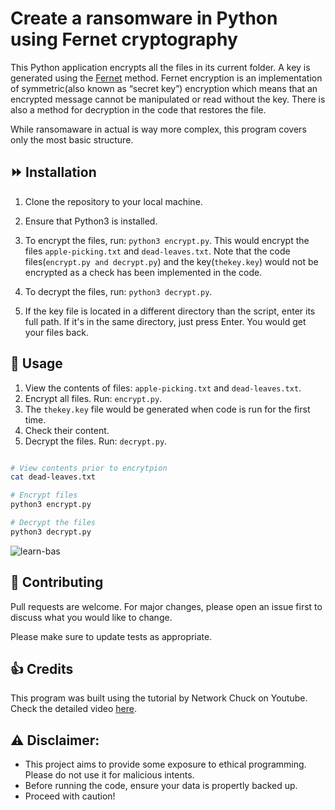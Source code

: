 # Create a ransomware in Python using Fernet cryptography

This Python application encrypts all the files in its current folder. A key is generated using the [Fernet](https://cryptography.io/en/latest/fernet/) method. 
Fernet encryption is an implementation of symmetric(also known as “secret key”) encryption which means that an encrypted message cannot be manipulated or read without the key. There is also a method for decryption in the code that restores the file.

While ransomaware in actual is way more complex, this program covers only the most basic structure.

## :fast_forward: Installation

1. Clone the repository to your local machine.
1. Ensure that Python3 is installed.
1. To encrypt the files, run: `python3 encrypt.py`.
This would encrypt the files `apple-picking.txt` and `dead-leaves.txt`. Note that the code files(`encrypt.py and decrypt.py`) and the key(`thekey.key`) would not be encrypted as a check has been implemented in the code.

1. To decrypt the files, run: `python3 decrypt.py`.
1. If the key file is located in a different directory than the script, enter its full path. If it's in the same directory, just press Enter.
You would get your files back.


## :traffic_light: Usage 
1. View the contents of files: `apple-picking.txt` and `dead-leaves.txt`.
1. Encrypt all files. Run: `encrypt.py`.
1. The `thekey.key` file would be generated when code is run for the first time.
1. Check their content.
1. Decrypt the files. Run: `decrypt.py`.

```bash

# View contents prior to encrytpion
cat dead-leaves.txt

# Encrypt files
python3 encrypt.py

# Decrypt the files
python3 decrypt.py

```


![learn-bas](https://user-images.githubusercontent.com/33151350/170494565-6273f17a-6f9e-42b0-92fa-177f3da308c5.gif)


## :pray: Contributing 
Pull requests are welcome. For major changes, please open an issue first to discuss what you would like to change.

Please make sure to update tests as appropriate.
## :thumbsup: Credits
This program was built using the tutorial by Network Chuck on Youtube. Check the detailed video [here](https://www.youtube.com/watch?v=UtMMjXOlRQc).

## :warning: Disclaimer: 
- This project aims to provide some exposure to ethical programming. Please do not use it for malicious intents.
- Before running the code, ensure your data is propertly backed up.
- Proceed with caution!
